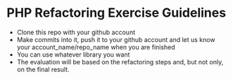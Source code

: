 PHP Refactoring Exercise Guidelines
===================================

* Clone this repo with your github account
* Make commits into it, push it to your github account and let us know your account_name/repo_name when you are finished
* You can use whatever library you want
* The evaluation will be based on the refactoring steps and, but not only, on the final result. 
